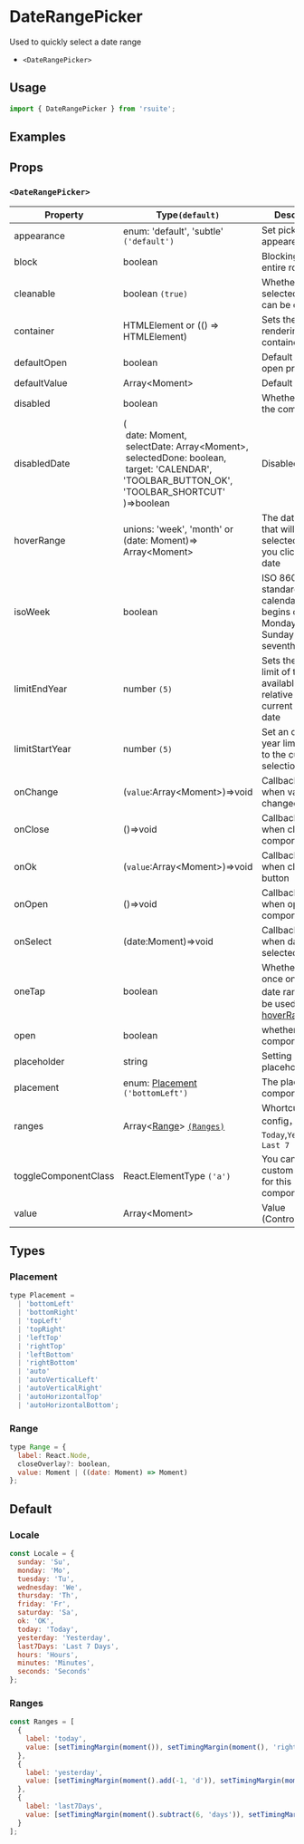 # DateRangePicker

Used to quickly select a date range

* `<DateRangePicker>`

## Usage

```js
import { DateRangePicker } from 'rsuite';
```

## Examples

<!--{demo}-->

## Props

### `<DateRangePicker>`

| Property             | Type`(default)`                                                                                                                                                          | Description                                                                             |
| -------------------- | ------------------------------------------------------------------------------------------------------------------------------------------------------------------------ | --------------------------------------------------------------------------------------- |
| appearance           | enum: 'default', 'subtle' `('default')`                                                                                                                                  | Set picker appearence                                                                   |
| block                | boolean                                                                                                                                                                  | Blocking an entire row                                                                  |
| cleanable            | boolean `(true)`                                                                                                                                                         | Whether the selected value can be cleared                                               |
| container            | HTMLElement or (() => HTMLElement)                                                                                                                                       | Sets the rendering container                                                            |
| defaultOpen          | boolean                                                                                                                                                                  | Default value of open property                                                          |
| defaultValue         | Array&lt;Moment&gt;                                                                                                                                                      | Default value                                                                           |
| disabled             | boolean                                                                                                                                                                  | Whether disabled the component                                                          |
| disabledDate         | (<br/>&nbsp;date: Moment,<br/>&nbsp;selectDate: Array&lt;Moment&gt;,<br/>&nbsp;selectedDone: boolean, <br/>&nbsp;target: 'CALENDAR', 'TOOLBAR_BUTTON_OK', 'TOOLBAR_SHORTCUT' <br/>)=>boolean | Disabled data                                                                           |
| hoverRange           | unions: 'week', 'month' or (date: Moment)=> Array&lt;Moment&gt;                                                                                                          | The date range that will be selected when you click on the date                         |
| isoWeek              | boolean                                                                                                                                                                  | ISO 8601 standard, each calendar week begins on Monday and Sunday on the seventh day    |
| limitEndYear         | number `(5)`                                                                                                                                                             | Sets the lower limit of the available year relative to the current selection date       |
| limitStartYear       | number `(5)`                                                                                                                                                             | Set an optional year limit relative to the current selection date                       |
| onChange             | (`value`:Array&lt;Moment&gt;)=>void                                                                                                                                      | Callback fired when value changed                                                       |
| onClose              | ()=>void                                                                                                                                                                 | Callback fired when close component                                                     |
| onOk                 | (`value`:Array&lt;Moment&gt;)=>void                                                                                                                                      | Callback fired when clicked OK button                                                   |
| onOpen               | ()=>void                                                                                                                                                                 | Callback fired when open component                                                      |
| onSelect             | (date:Moment)=>void                                                                                                                                                      | Callback fired when date is selected                                                    |
| oneTap               | boolean                                                                                                                                                                  | Whether to click once on selected date range，Can be used with [hoverRange](#clickmode) |
| open                 | boolean                                                                                                                                                                  | whether open the component                                                              |
| placeholder          | string                                                                                                                                                                   | Setting placeholders                                                                    |
| placement            | enum: [Placement](#Placement) `('bottomLeft')`                                                                                                                           | The placement of component                                                              |
| ranges               | Array<[Range](#Range)> [`(Ranges)`](#Ranges)                                                                                                                             | Whortcut config，defeult: `Today`,`Yesterday`，`Last 7 days`                            |
| toggleComponentClass | React.ElementType `('a')`                                                                                                                                                | You can use a custom element for this component                                         |
| value                | Array&lt;Moment&gt;                                                                                                                                                      | Value (Controlled)                                                                      |


## Types

### Placement

```js
type Placement =
  | 'bottomLeft'
  | 'bottomRight'
  | 'topLeft'
  | 'topRight'
  | 'leftTop'
  | 'rightTop'
  | 'leftBottom'
  | 'rightBottom'
  | 'auto'
  | 'autoVerticalLeft'
  | 'autoVerticalRight'
  | 'autoHorizontalTop'
  | 'autoHorizontalBottom';
```

### Range

```js
type Range = {
  label: React.Node,
  closeOverlay?: boolean,
  value: Moment | ((date: Moment) => Moment)
};
```

## Default

### Locale

```js
const Locale = {
  sunday: 'Su',
  monday: 'Mo',
  tuesday: 'Tu',
  wednesday: 'We',
  thursday: 'Th',
  friday: 'Fr',
  saturday: 'Sa',
  ok: 'OK',
  today: 'Today',
  yesterday: 'Yesterday',
  last7Days: 'Last 7 Days',
  hours: 'Hours',
  minutes: 'Minutes',
  seconds: 'Seconds'
};
```

### Ranges

```js
const Ranges = [
  {
    label: 'today',
    value: [setTimingMargin(moment()), setTimingMargin(moment(), 'right')]
  },
  {
    label: 'yesterday',
    value: [setTimingMargin(moment().add(-1, 'd')), setTimingMargin(moment().add(-1, 'd'), 'right')]
  },
  {
    label: 'last7Days',
    value: [setTimingMargin(moment().subtract(6, 'days')), setTimingMargin(moment(), 'right')]
  }
];
```
